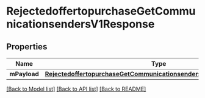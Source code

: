 # RejectedoffertopurchaseGetCommunicationsendersV1Response

## Properties
Name | Type | Description | Notes
------------ | ------------- | ------------- | -------------
**mPayload** | [**RejectedoffertopurchaseGetCommunicationsendersV1ResponseMPayload***](RejectedoffertopurchaseGetCommunicationsendersV1ResponseMPayload.md) |  | 

[[Back to Model list]](../README.md#documentation-for-models) [[Back to API list]](../README.md#documentation-for-api-endpoints) [[Back to README]](../README.md)


